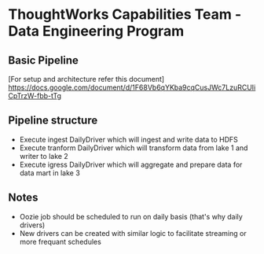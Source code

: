 # ThoughtWorks Capabilities Team - Data Engineering Program
## Basic Pipeline

[For setup and architecture refer this document] https://docs.google.com/document/d/1F68Vb6qYKba9cqCusJWc7LzuRCUIiCpTrzW-fbb-tTg

## Pipeline structure
* Execute ingest DailyDriver which will ingest and write data to HDFS
* Execute tranform DailyDriver which will transform data from lake 1 and writer to lake 2
* Execute igress DailyDriver which will aggregate and prepare data for data mart in lake 3

## Notes
* Oozie job should be scheduled to run on daily basis (that's why daily drivers)
* New drivers can be created with similar logic to facilitate streaming or more frequant schedules
